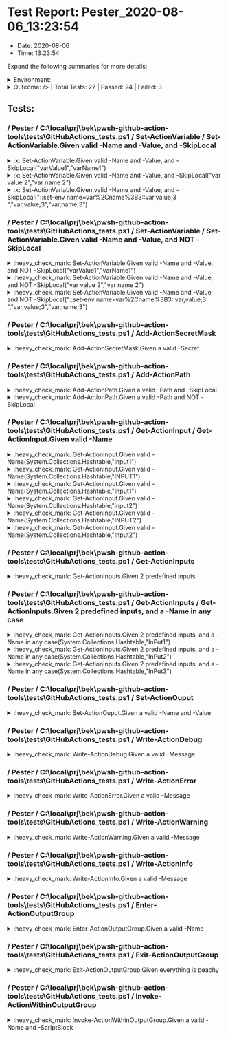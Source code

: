 
# Test Report: Pester_2020-08-06_13:23:54

* Date: 2020-08-06
* Time: 13:23:54

Expand the following summaries for more details:

<details>
    <summary> Environment:
    </summary>

| **Env** | |
|--|--|
| **`user`:**          | `ebekker`
| **`cwd`:**           | `C:\local\prj\bek\pwsh-github-action-tools`
| **`os-version`:**    | `10.0.18363`
| **`user-domain`:**   | `EZSHIELD`
| **`machine-name`:**  | `EZS-001388`
| **`nunit-version`:** | `2.5.8.0`
| **`clr-version`:**   | `Unknown`
| **`platform`:**      | `Microsoft Windows 10 Pro|C:\WINDOWS|\Device\Harddisk0\Partition3`



</details>



<details>
    <summary> Outcome: 
        /> | Total Tests: 27 | Passed: 24 | Failed: 3
    </summary>

| **Counters** | |
|-|-|
| **Total:**        | 27
| **Errors:**       | 0
| **Failures:**     | 3
| **Not-run:**      | 0
| **Inconclusive:** | 0
| **Ignored:**      | 0
| **Skipped:**      | 0
| **Invalid:**      | 0



</details>


## Tests:

        
###  / Pester / C:\local\prj\bek\pwsh-github-action-tools\tests\GitHubActions_tests.ps1 / Set-ActionVariable / Set-ActionVariable.Given valid -Name and -Value, and -SkipLocal

<details>
    <summary>
:x: Set-ActionVariable.Given valid -Name and -Value, and -SkipLocal("varValue1","varName1")
    </summary>

Given valid -Name and -Value, and -SkipLocal

| | |
|-|-|
| **Parent:**        | ` / Pester / C:\local\prj\bek\pwsh-github-action-tools\tests\GitHubActions_tests.ps1 / Set-ActionVariable / Set-ActionVariable.Given valid -Name and -Value, and -SkipLocal`
| **Name:**          | `Set-ActionVariable.Given valid -Name and -Value, and -SkipLocal("varValue1","varName1")`
| **Outcome:**       | `Failure` :x:
| **Time:**          | `0.1167` seconds

        

<details>
    <summary>Error Message:</summary>

```text
Expected $null or empty, but got varValue1.
at [System.Environment]::GetEnvironmentVariable($Name) | Should -BeNullOrEmpty, C:\local\prj\bek\pwsh-github-action-tools\tests\GitHubActions_tests.ps1:30
```
</details>

<details>
    <summary>Error Stack Trace:</summary>

```text
at <ScriptBlock>, C:\local\prj\bek\pwsh-github-action-tools\tests\GitHubActions_tests.ps1:30
```
</details>

    
</details>
    
    

<details>
    <summary>
:x: Set-ActionVariable.Given valid -Name and -Value, and -SkipLocal("var value 2","var name 2")
    </summary>

Given valid -Name and -Value, and -SkipLocal

| | |
|-|-|
| **Parent:**        | ` / Pester / C:\local\prj\bek\pwsh-github-action-tools\tests\GitHubActions_tests.ps1 / Set-ActionVariable / Set-ActionVariable.Given valid -Name and -Value, and -SkipLocal`
| **Name:**          | `Set-ActionVariable.Given valid -Name and -Value, and -SkipLocal("var value 2","var name 2")`
| **Outcome:**       | `Failure` :x:
| **Time:**          | `0.0148` seconds

        

<details>
    <summary>Error Message:</summary>

```text
Expected $null or empty, but got var value 2.
at [System.Environment]::GetEnvironmentVariable($Name) | Should -BeNullOrEmpty, C:\local\prj\bek\pwsh-github-action-tools\tests\GitHubActions_tests.ps1:30
```
</details>

<details>
    <summary>Error Stack Trace:</summary>

```text
at <ScriptBlock>, C:\local\prj\bek\pwsh-github-action-tools\tests\GitHubActions_tests.ps1:30
```
</details>

    
</details>
    
    

<details>
    <summary>
:x: Set-ActionVariable.Given valid -Name and -Value, and -SkipLocal("::set-env name=var%2Cname%3B3::var,value;3
","var,value;3","var,name;3")
    </summary>

Given valid -Name and -Value, and -SkipLocal

| | |
|-|-|
| **Parent:**        | ` / Pester / C:\local\prj\bek\pwsh-github-action-tools\tests\GitHubActions_tests.ps1 / Set-ActionVariable / Set-ActionVariable.Given valid -Name and -Value, and -SkipLocal`
| **Name:**          | `Set-ActionVariable.Given valid -Name and -Value, and -SkipLocal("::set-env name=var%2Cname%3B3::var,value;3
","var,value;3","var,name;3")`
| **Outcome:**       | `Failure` :x:
| **Time:**          | `0.031` seconds

        

<details>
    <summary>Error Message:</summary>

```text
Expected $null or empty, but got var,value;3.
at [System.Environment]::GetEnvironmentVariable($Name) | Should -BeNullOrEmpty, C:\local\prj\bek\pwsh-github-action-tools\tests\GitHubActions_tests.ps1:30
```
</details>

<details>
    <summary>Error Stack Trace:</summary>

```text
at <ScriptBlock>, C:\local\prj\bek\pwsh-github-action-tools\tests\GitHubActions_tests.ps1:30
```
</details>

    
</details>
    
    
###  / Pester / C:\local\prj\bek\pwsh-github-action-tools\tests\GitHubActions_tests.ps1 / Set-ActionVariable / Set-ActionVariable.Given valid -Name and -Value, and NOT -SkipLocal

<details>
    <summary>
:heavy_check_mark: Set-ActionVariable.Given valid -Name and -Value, and NOT -SkipLocal("varValue1","varName1")
    </summary>

Given valid -Name and -Value, and NOT -SkipLocal

| | |
|-|-|
| **Parent:**        | ` / Pester / C:\local\prj\bek\pwsh-github-action-tools\tests\GitHubActions_tests.ps1 / Set-ActionVariable / Set-ActionVariable.Given valid -Name and -Value, and NOT -SkipLocal`
| **Name:**          | `Set-ActionVariable.Given valid -Name and -Value, and NOT -SkipLocal("varValue1","varName1")`
| **Outcome:**       | `Success` :heavy_check_mark:
| **Time:**          | `0.004` seconds

        
</details>
    
    

<details>
    <summary>
:heavy_check_mark: Set-ActionVariable.Given valid -Name and -Value, and NOT -SkipLocal("var value 2","var name 2")
    </summary>

Given valid -Name and -Value, and NOT -SkipLocal

| | |
|-|-|
| **Parent:**        | ` / Pester / C:\local\prj\bek\pwsh-github-action-tools\tests\GitHubActions_tests.ps1 / Set-ActionVariable / Set-ActionVariable.Given valid -Name and -Value, and NOT -SkipLocal`
| **Name:**          | `Set-ActionVariable.Given valid -Name and -Value, and NOT -SkipLocal("var value 2","var name 2")`
| **Outcome:**       | `Success` :heavy_check_mark:
| **Time:**          | `0.0055` seconds

        
</details>
    
    

<details>
    <summary>
:heavy_check_mark: Set-ActionVariable.Given valid -Name and -Value, and NOT -SkipLocal("::set-env name=var%2Cname%3B3::var,value;3
","var,value;3","var,name;3")
    </summary>

Given valid -Name and -Value, and NOT -SkipLocal

| | |
|-|-|
| **Parent:**        | ` / Pester / C:\local\prj\bek\pwsh-github-action-tools\tests\GitHubActions_tests.ps1 / Set-ActionVariable / Set-ActionVariable.Given valid -Name and -Value, and NOT -SkipLocal`
| **Name:**          | `Set-ActionVariable.Given valid -Name and -Value, and NOT -SkipLocal("::set-env name=var%2Cname%3B3::var,value;3
","var,value;3","var,name;3")`
| **Outcome:**       | `Success` :heavy_check_mark:
| **Time:**          | `0.0139` seconds

        
</details>
    
    
###  / Pester / C:\local\prj\bek\pwsh-github-action-tools\tests\GitHubActions_tests.ps1 / Add-ActionSecretMask

<details>
    <summary>
:heavy_check_mark: Add-ActionSecretMask.Given a valid -Secret
    </summary>

Given a valid -Secret

| | |
|-|-|
| **Parent:**        | ` / Pester / C:\local\prj\bek\pwsh-github-action-tools\tests\GitHubActions_tests.ps1 / Add-ActionSecretMask`
| **Name:**          | `Add-ActionSecretMask.Given a valid -Secret`
| **Outcome:**       | `Success` :heavy_check_mark:
| **Time:**          | `0.0133` seconds

        
</details>
    
    
###  / Pester / C:\local\prj\bek\pwsh-github-action-tools\tests\GitHubActions_tests.ps1 / Add-ActionPath

<details>
    <summary>
:heavy_check_mark: Add-ActionPath.Given a valid -Path and -SkipLocal
    </summary>

Given a valid -Path and -SkipLocal

| | |
|-|-|
| **Parent:**        | ` / Pester / C:\local\prj\bek\pwsh-github-action-tools\tests\GitHubActions_tests.ps1 / Add-ActionPath`
| **Name:**          | `Add-ActionPath.Given a valid -Path and -SkipLocal`
| **Outcome:**       | `Success` :heavy_check_mark:
| **Time:**          | `0.0045` seconds

        
</details>
    
    

<details>
    <summary>
:heavy_check_mark: Add-ActionPath.Given a valid -Path and NOT -SkipLocal
    </summary>

Given a valid -Path and NOT -SkipLocal

| | |
|-|-|
| **Parent:**        | ` / Pester / C:\local\prj\bek\pwsh-github-action-tools\tests\GitHubActions_tests.ps1 / Add-ActionPath`
| **Name:**          | `Add-ActionPath.Given a valid -Path and NOT -SkipLocal`
| **Outcome:**       | `Success` :heavy_check_mark:
| **Time:**          | `0.0078` seconds

        
</details>
    
    
###  / Pester / C:\local\prj\bek\pwsh-github-action-tools\tests\GitHubActions_tests.ps1 / Get-ActionInput / Get-ActionInput.Given valid -Name

<details>
    <summary>
:heavy_check_mark: Get-ActionInput.Given valid -Name(System.Collections.Hashtable,"input1")
    </summary>

Given valid -Name

| | |
|-|-|
| **Parent:**        | ` / Pester / C:\local\prj\bek\pwsh-github-action-tools\tests\GitHubActions_tests.ps1 / Get-ActionInput / Get-ActionInput.Given valid -Name`
| **Name:**          | `Get-ActionInput.Given valid -Name(System.Collections.Hashtable,"input1")`
| **Outcome:**       | `Success` :heavy_check_mark:
| **Time:**          | `0.0096` seconds

        
</details>
    
    

<details>
    <summary>
:heavy_check_mark: Get-ActionInput.Given valid -Name(System.Collections.Hashtable,"INPUT1")
    </summary>

Given valid -Name

| | |
|-|-|
| **Parent:**        | ` / Pester / C:\local\prj\bek\pwsh-github-action-tools\tests\GitHubActions_tests.ps1 / Get-ActionInput / Get-ActionInput.Given valid -Name`
| **Name:**          | `Get-ActionInput.Given valid -Name(System.Collections.Hashtable,"INPUT1")`
| **Outcome:**       | `Success` :heavy_check_mark:
| **Time:**          | `0.012` seconds

        
</details>
    
    

<details>
    <summary>
:heavy_check_mark: Get-ActionInput.Given valid -Name(System.Collections.Hashtable,"Input1")
    </summary>

Given valid -Name

| | |
|-|-|
| **Parent:**        | ` / Pester / C:\local\prj\bek\pwsh-github-action-tools\tests\GitHubActions_tests.ps1 / Get-ActionInput / Get-ActionInput.Given valid -Name`
| **Name:**          | `Get-ActionInput.Given valid -Name(System.Collections.Hashtable,"Input1")`
| **Outcome:**       | `Success` :heavy_check_mark:
| **Time:**          | `0.009` seconds

        
</details>
    
    

<details>
    <summary>
:heavy_check_mark: Get-ActionInput.Given valid -Name(System.Collections.Hashtable,"input2")
    </summary>

Given valid -Name

| | |
|-|-|
| **Parent:**        | ` / Pester / C:\local\prj\bek\pwsh-github-action-tools\tests\GitHubActions_tests.ps1 / Get-ActionInput / Get-ActionInput.Given valid -Name`
| **Name:**          | `Get-ActionInput.Given valid -Name(System.Collections.Hashtable,"input2")`
| **Outcome:**       | `Success` :heavy_check_mark:
| **Time:**          | `0.0093` seconds

        
</details>
    
    

<details>
    <summary>
:heavy_check_mark: Get-ActionInput.Given valid -Name(System.Collections.Hashtable,"INPUT2")
    </summary>

Given valid -Name

| | |
|-|-|
| **Parent:**        | ` / Pester / C:\local\prj\bek\pwsh-github-action-tools\tests\GitHubActions_tests.ps1 / Get-ActionInput / Get-ActionInput.Given valid -Name`
| **Name:**          | `Get-ActionInput.Given valid -Name(System.Collections.Hashtable,"INPUT2")`
| **Outcome:**       | `Success` :heavy_check_mark:
| **Time:**          | `0.0074` seconds

        
</details>
    
    

<details>
    <summary>
:heavy_check_mark: Get-ActionInput.Given valid -Name(System.Collections.Hashtable,"Input2")
    </summary>

Given valid -Name

| | |
|-|-|
| **Parent:**        | ` / Pester / C:\local\prj\bek\pwsh-github-action-tools\tests\GitHubActions_tests.ps1 / Get-ActionInput / Get-ActionInput.Given valid -Name`
| **Name:**          | `Get-ActionInput.Given valid -Name(System.Collections.Hashtable,"Input2")`
| **Outcome:**       | `Success` :heavy_check_mark:
| **Time:**          | `0.0079` seconds

        
</details>
    
    
###  / Pester / C:\local\prj\bek\pwsh-github-action-tools\tests\GitHubActions_tests.ps1 / Get-ActionInputs

<details>
    <summary>
:heavy_check_mark: Get-ActionInputs.Given 2 predefined inputs
    </summary>

Given 2 predefined inputs

| | |
|-|-|
| **Parent:**        | ` / Pester / C:\local\prj\bek\pwsh-github-action-tools\tests\GitHubActions_tests.ps1 / Get-ActionInputs`
| **Name:**          | `Get-ActionInputs.Given 2 predefined inputs`
| **Outcome:**       | `Success` :heavy_check_mark:
| **Time:**          | `0.005` seconds

        
</details>
    
    
###  / Pester / C:\local\prj\bek\pwsh-github-action-tools\tests\GitHubActions_tests.ps1 / Get-ActionInputs / Get-ActionInputs.Given 2 predefined inputs, and a -Name in any case

<details>
    <summary>
:heavy_check_mark: Get-ActionInputs.Given 2 predefined inputs, and a -Name in any case(System.Collections.Hashtable,"InPut1")
    </summary>

Given 2 predefined inputs, and a -Name in any case

| | |
|-|-|
| **Parent:**        | ` / Pester / C:\local\prj\bek\pwsh-github-action-tools\tests\GitHubActions_tests.ps1 / Get-ActionInputs / Get-ActionInputs.Given 2 predefined inputs, and a -Name in any case`
| **Name:**          | `Get-ActionInputs.Given 2 predefined inputs, and a -Name in any case(System.Collections.Hashtable,"InPut1")`
| **Outcome:**       | `Success` :heavy_check_mark:
| **Time:**          | `0.0124` seconds

        
</details>
    
    

<details>
    <summary>
:heavy_check_mark: Get-ActionInputs.Given 2 predefined inputs, and a -Name in any case(System.Collections.Hashtable,"InPut2")
    </summary>

Given 2 predefined inputs, and a -Name in any case

| | |
|-|-|
| **Parent:**        | ` / Pester / C:\local\prj\bek\pwsh-github-action-tools\tests\GitHubActions_tests.ps1 / Get-ActionInputs / Get-ActionInputs.Given 2 predefined inputs, and a -Name in any case`
| **Name:**          | `Get-ActionInputs.Given 2 predefined inputs, and a -Name in any case(System.Collections.Hashtable,"InPut2")`
| **Outcome:**       | `Success` :heavy_check_mark:
| **Time:**          | `0.0079` seconds

        
</details>
    
    

<details>
    <summary>
:heavy_check_mark: Get-ActionInputs.Given 2 predefined inputs, and a -Name in any case(System.Collections.Hashtable,"InPut3")
    </summary>

Given 2 predefined inputs, and a -Name in any case

| | |
|-|-|
| **Parent:**        | ` / Pester / C:\local\prj\bek\pwsh-github-action-tools\tests\GitHubActions_tests.ps1 / Get-ActionInputs / Get-ActionInputs.Given 2 predefined inputs, and a -Name in any case`
| **Name:**          | `Get-ActionInputs.Given 2 predefined inputs, and a -Name in any case(System.Collections.Hashtable,"InPut3")`
| **Outcome:**       | `Success` :heavy_check_mark:
| **Time:**          | `0.0118` seconds

        
</details>
    
    
###  / Pester / C:\local\prj\bek\pwsh-github-action-tools\tests\GitHubActions_tests.ps1 / Set-ActionOuput

<details>
    <summary>
:heavy_check_mark: Set-ActionOuput.Given a valid -Name and -Value
    </summary>

Given a valid -Name and -Value

| | |
|-|-|
| **Parent:**        | ` / Pester / C:\local\prj\bek\pwsh-github-action-tools\tests\GitHubActions_tests.ps1 / Set-ActionOuput`
| **Name:**          | `Set-ActionOuput.Given a valid -Name and -Value`
| **Outcome:**       | `Success` :heavy_check_mark:
| **Time:**          | `0.0046` seconds

        
</details>
    
    
###  / Pester / C:\local\prj\bek\pwsh-github-action-tools\tests\GitHubActions_tests.ps1 / Write-ActionDebug

<details>
    <summary>
:heavy_check_mark: Write-ActionDebug.Given a valid -Message
    </summary>

Given a valid -Message

| | |
|-|-|
| **Parent:**        | ` / Pester / C:\local\prj\bek\pwsh-github-action-tools\tests\GitHubActions_tests.ps1 / Write-ActionDebug`
| **Name:**          | `Write-ActionDebug.Given a valid -Message`
| **Outcome:**       | `Success` :heavy_check_mark:
| **Time:**          | `0.0028` seconds

        
</details>
    
    
###  / Pester / C:\local\prj\bek\pwsh-github-action-tools\tests\GitHubActions_tests.ps1 / Write-ActionError

<details>
    <summary>
:heavy_check_mark: Write-ActionError.Given a valid -Message
    </summary>

Given a valid -Message

| | |
|-|-|
| **Parent:**        | ` / Pester / C:\local\prj\bek\pwsh-github-action-tools\tests\GitHubActions_tests.ps1 / Write-ActionError`
| **Name:**          | `Write-ActionError.Given a valid -Message`
| **Outcome:**       | `Success` :heavy_check_mark:
| **Time:**          | `0.005` seconds

        
</details>
    
    
###  / Pester / C:\local\prj\bek\pwsh-github-action-tools\tests\GitHubActions_tests.ps1 / Write-ActionWarning

<details>
    <summary>
:heavy_check_mark: Write-ActionWarning.Given a valid -Message
    </summary>

Given a valid -Message

| | |
|-|-|
| **Parent:**        | ` / Pester / C:\local\prj\bek\pwsh-github-action-tools\tests\GitHubActions_tests.ps1 / Write-ActionWarning`
| **Name:**          | `Write-ActionWarning.Given a valid -Message`
| **Outcome:**       | `Success` :heavy_check_mark:
| **Time:**          | `0.0056` seconds

        
</details>
    
    
###  / Pester / C:\local\prj\bek\pwsh-github-action-tools\tests\GitHubActions_tests.ps1 / Write-ActionInfo

<details>
    <summary>
:heavy_check_mark: Write-ActionInfo.Given a valid -Message
    </summary>

Given a valid -Message

| | |
|-|-|
| **Parent:**        | ` / Pester / C:\local\prj\bek\pwsh-github-action-tools\tests\GitHubActions_tests.ps1 / Write-ActionInfo`
| **Name:**          | `Write-ActionInfo.Given a valid -Message`
| **Outcome:**       | `Success` :heavy_check_mark:
| **Time:**          | `0.0029` seconds

        
</details>
    
    
###  / Pester / C:\local\prj\bek\pwsh-github-action-tools\tests\GitHubActions_tests.ps1 / Enter-ActionOutputGroup

<details>
    <summary>
:heavy_check_mark: Enter-ActionOutputGroup.Given a valid -Name
    </summary>

Given a valid -Name

| | |
|-|-|
| **Parent:**        | ` / Pester / C:\local\prj\bek\pwsh-github-action-tools\tests\GitHubActions_tests.ps1 / Enter-ActionOutputGroup`
| **Name:**          | `Enter-ActionOutputGroup.Given a valid -Name`
| **Outcome:**       | `Success` :heavy_check_mark:
| **Time:**          | `0.0032` seconds

        
</details>
    
    
###  / Pester / C:\local\prj\bek\pwsh-github-action-tools\tests\GitHubActions_tests.ps1 / Exit-ActionOutputGroup

<details>
    <summary>
:heavy_check_mark: Exit-ActionOutputGroup.Given everything is peachy
    </summary>

Given everything is peachy

| | |
|-|-|
| **Parent:**        | ` / Pester / C:\local\prj\bek\pwsh-github-action-tools\tests\GitHubActions_tests.ps1 / Exit-ActionOutputGroup`
| **Name:**          | `Exit-ActionOutputGroup.Given everything is peachy`
| **Outcome:**       | `Success` :heavy_check_mark:
| **Time:**          | `0.0025` seconds

        
</details>
    
    
###  / Pester / C:\local\prj\bek\pwsh-github-action-tools\tests\GitHubActions_tests.ps1 / Invoke-ActionWithinOutputGroup

<details>
    <summary>
:heavy_check_mark: Invoke-ActionWithinOutputGroup.Given a valid -Name and -ScriptBlock
    </summary>

Given a valid -Name and -ScriptBlock

| | |
|-|-|
| **Parent:**        | ` / Pester / C:\local\prj\bek\pwsh-github-action-tools\tests\GitHubActions_tests.ps1 / Invoke-ActionWithinOutputGroup`
| **Name:**          | `Invoke-ActionWithinOutputGroup.Given a valid -Name and -ScriptBlock`
| **Outcome:**       | `Success` :heavy_check_mark:
| **Time:**          | `0.0058` seconds

        
</details>
    
    